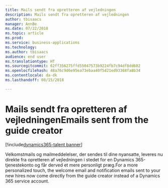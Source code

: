 ```yaml
---
title: Mails sendt fra opretteren af vejledningen
description: Mails sendt fra opretteren af vejledningen
author: tbisaacs
manager: AnnBe
ms.date: 07/22/2018
ms.topic: article
ms.prod: 
ms.service: business-applications
ms.technology: 
ms.author: tbisaacs
audience: end user
ms.translationtype: HT
ms.sourcegitcommit: 62ff356275ffd55047573b9224fb7c94df8dd602
ms.openlocfilehash: 48a76c9d6e95ea73ebaa40f5d21ed93368fa8b34
ms.contentlocale: da-dk
ms.lasthandoff: 08/15/2018

---
```


#  <a name="emails-sent-from-the-guide-creator"></a><span data-ttu-id="87066-103">Mails sendt fra opretteren af vejledningen</span><span class="sxs-lookup"><span data-stu-id="87066-103">Emails sent from the guide creator</span></span> 

[!include[dynamics365-talent banner](../../includes/dynamics365-talent.md)]



<span data-ttu-id="87066-104">Velkomstmails og mailmeddelelser, der sendes til dine nyansatte, leveres nu direkte fra opretteren af vejledningen i stedet for en Dynamics 365-tjenestekonto og får derved et mere personligt præg.</span><span class="sxs-lookup"><span data-stu-id="87066-104">For a more personalized touch, the welcome email and notification emails sent to your new hires now come directly from the guide creator instead of a Dynamics 365 service account.</span></span> 

